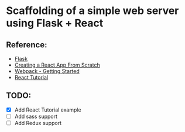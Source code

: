 # Scaffolding of a simple web server using Flask + React

## Reference:
* [Flask](https://flask.palletsprojects.com/en/1.1.x/tutorial/factory/)
* [Creating a React App From Scratch](https://blog.usejournal.com/creating-a-react-app-from-scratch-f3c693b84658)
* [Webpack - Getting Started](https://webpack.js.org/guides/getting-started/)
* [React Tutorial](https://reactjs.org/tutorial/tutorial.html)

## TODO:
- [x] Add React Tutorial example
- [ ] Add sass support
- [ ] Add Redux support

